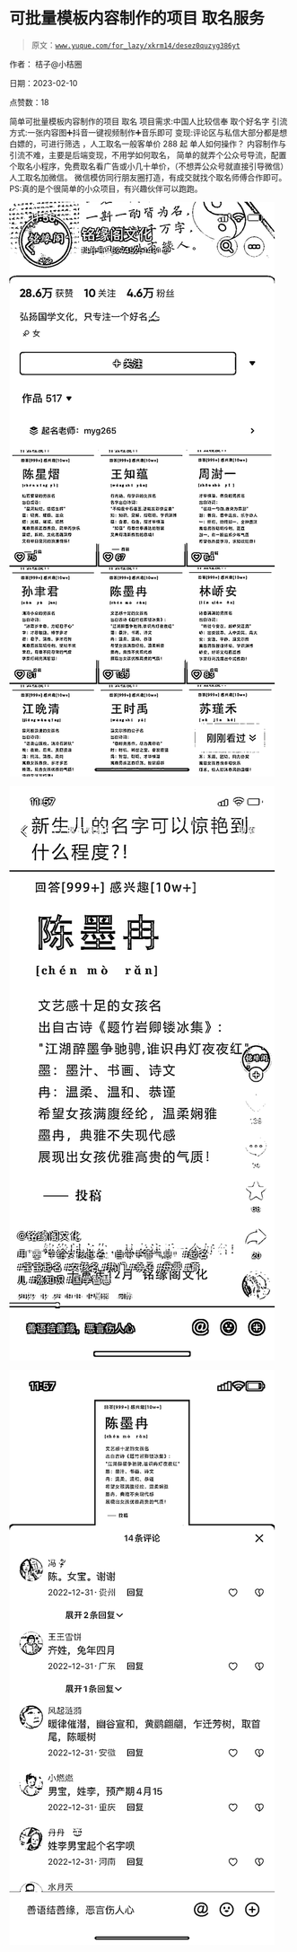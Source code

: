 # 可批量模板内容制作的项目 取名服务

> 原文：[`www.yuque.com/for_lazy/xkrm14/desez0quzyg386yt`](https://www.yuque.com/for_lazy/xkrm14/desez0quzyg386yt)

作者： 桔子@小桔圈

日期：2023-02-10

点赞数：18

简单可批量模板内容制作的项目 取名 项目需求:中国人比较信奉 取个好名字 引流方式:一张内容图➕抖音一键视频制作➕音乐即可 变现:评论区与私信大部分都是想白嫖的，可进行筛选 ，人工取名一般客单价 288 起 单人如何操作？ 内容制作与引流不难，主要是后端变现，不用学如何取名， 简单的就弄个公众号导流，配置个取名小程序，免费取名看广告或小几十单价，（不想弄公众号就直接引导微信） 人工取名加微信。 微信模仿同行朋友圈打造，有成交就找个取名师傅合作即可。 PS:真的是个很简单的小众项目，有兴趣伙伴可以跑跑。

![](img/8e2e2cf5598d2106024e51ba0992cc30.png)  

![](img/5f734b75f2daedbcc0b046ae222de9f9.png)  

![](img/edb42ccae077219cac9c4f84404a9213.png)  




